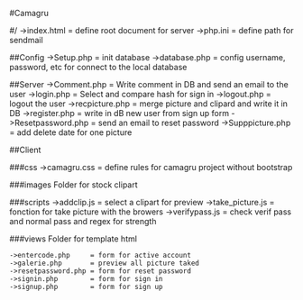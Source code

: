 #Camagru

#/
	->index.html		= define root document for server
	->php.ini			= define path for sendmail

##Config
	->Setup.php			= init database
	->database.php		= config username, password, etc for connect to the local database

##Server
	->Comment.php		= Write comment in DB and send an email to the user
	->login.php			= Select and compare hash for sign in
	->logout.php		= logout the user
	->recpicture.php	= merge picture and clipard and write it in DB
	->register.php		= write in dB new user from sign up form
	->Resetpassword.php	= send an email to reset password
	->Supppicture.php	= add delete date for one picture

##Client

###css
	->camagru.css		= define rules for camagru project without bootstrap

###images
	Folder for stock clipart

###scripts
	->addclip.js		= select a clipart for preview
	->take_picture.js	= fonction for take picture with the browers
	->verifypass.js		= check verif pass and normal pass and regex for strength

###views
	Folder for template html

	->entercode.php		= form for active account
	->galerie.php		= preview all picture taked
	->resetpassword.php	= form for reset password
	->signin.php		= form for sign in
	->signup.php		= form for sign up
